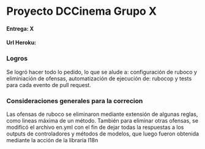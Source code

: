 # Proyecto DCCinema Grupo X
#### Entrega: X
#### Url Heroku:


### Logros
Se logró hacer todo lo pedido, lo que se alude a: configuración de ruboco y eliminiación de ofensas, automatización de ejecución de: rubocop y tests para cada evento de pull request.

### Consideraciones generales para la correcion
Las ofensas de ruboco se eliminaron mediante extensión de algunas reglas, como lineas máxima de un método. También para eliminar otras ofensas, se modificó el archivo en.yml con el fin de dejar
todas la respuestas a los outputs de controladores y métodos de modelos, que luego fueron obtenida mediante la acción de la libraría I18n

